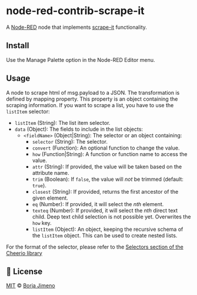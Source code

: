 # node-red-contrib-scrape-it

A <a href="http://nodered.org" target="_new">Node-RED</a> node that implements <a href="https://github.com/IonicaBizau/scrape-it">scrape-it</a> functionality.

## Install

Use the Manage Palette option in the Node-RED Editor menu.


## Usage

A node to scrape html of msg.payload to a JSON.
The transformation is defined by mapping property.
This property is an object containing the scraping information.
  If you want to scrape a list, you have to use the `listItem` selector:

   - `listItem` (String): The list item selector.
   - `data` (Object): The fields to include in the list objects:
      - `<fieldName>` (Object|String): The selector or an object containing:
         - `selector` (String): The selector.
         - `convert` (Function): An optional function to change the value.
         - `how` (Function|String): A function or function name to access the
           value.
         - `attr` (String): If provided, the value will be taken based on
           the attribute name.
         - `trim` (Boolean): If `false`, the value will *not* be trimmed
           (default: `true`).
         - `closest` (String): If provided, returns the first ancestor of
           the given element.
         - `eq` (Number): If provided, it will select the *nth* element.
         - `texteq` (Number): If provided, it will select the *nth* direct text child.
           Deep text child selection is not possible yet.
           Overwrites the `how` key.
         - `listItem` (Object): An object, keeping the recursive schema of
           the `listItem` object. This can be used to create nested lists.

For the format of the selector, please refer to the [Selectors section of the Cheerio library](https://github.com/cheeriojs/cheerio#-selector-context-root-)


## :scroll: License

[MIT][license] © [Borja Jimeno][website]





[license]: https://github.com/borjiso/node-red-contrib-scrape-it/blob/master/LICENSE
[website]: https://borjiso.github.io/